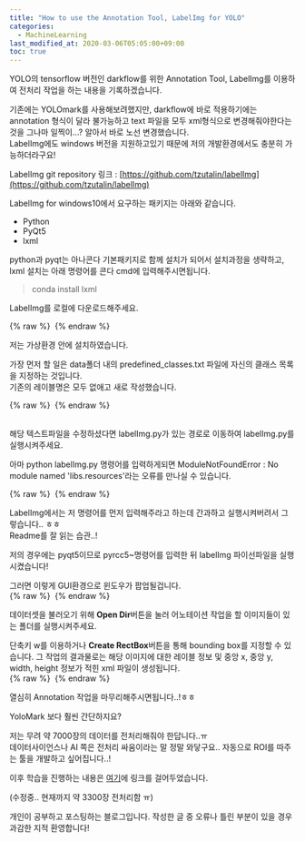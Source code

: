 ```yaml
---
title: "How to use the Annotation Tool, LabelImg for YOLO"
categories: 
  - MachineLearning
last_modified_at: 2020-03-06T05:05:00+09:00
toc: true
---
```


YOLO의 tensorflow 버전인 darkflow를 위한 Annotation Tool, LabelImg를 이용하여 전처리 작업을 하는 내용을 기록하겠습니다.<br/>

기존에는 YOLOmark를 사용해보려했지만, darkflow에 바로 적용하기에는 annotation 형식이 달라 불가능하고 text 파일을 모두 xml형식으로 변경해줘야한다는 것을 그나마 일찍이...? 알아서 바로 노선 변경했습니다.<br/>
LabelImg에도 windows 버전을 지원하고있기 때문에 저의 개발환경에서도 충분히 가능하더라구요!<br/>

LabelImg git repository 링크 : [https://github.com/tzutalin/labelImg](https://github.com/tzutalin/labelImg)
<br/>

LabelImg for windows10에서 요구하는 패키지는 아래와 같습니다.<br/>

* Python
* PyQt5
* lxml

python과 pyqt는 아나콘다 기본패키지로 함께 설치가 되어서 설치과정을 생략하고, lxml 설치는 아래 명령어를 콘다 cmd에 입력해주시면됩니다.<br/>
> conda install lxml<br/>

LabelImg를 로컬에 다운로드해주세요.<br/>

{% raw %} <img src="https://ohjinjin.github.io/assets/images/20200205labelimg/capture1.JPG" alt=""> {% endraw %}

저는 가상환경 안에 설치하였습니다.<br/>

가장 먼저 할 일은 data폴더 내의 predefined_classes.txt 파일에 자신의 클래스 목록을 지정하는 것입니다.<br/>
기존의 레이블명은 모두 없애고 새로 작성했습니다.<br/>

{% raw %} <img src="https://ohjinjin.github.io/assets/images/20200205labelimg/capture2.JPG" alt=""> {% endraw %}

<br/>해당 텍스트파일을 수정하셨다면 labelImg.py가 있는 경로로 이동하여 labelImg.py를 실행시켜주세요.<br/>

아마 python labelImg.py 명령어를 입력하게되면 ModuleNotFoundError : No module named 'libs.resources'라는 오류를 만나실 수 있습니다.<br/>

{% raw %} <img src="https://ohjinjin.github.io/assets/images/20200205labelimg/capture3.JPG" alt=""> {% endraw %}

LabelImg에서는 저 명령어를 먼저 입력해주라고 하는데 간과하고 실행시켜버려서 그렇습니다.. ㅎㅎ<br/>
Readme를 잘 읽는 습관..!<br/>

저의 경우에는 pyqt5이므로 pyrcc5~명령어를 입력한 뒤 labelImg 파이선파일을 실행시켰습니다!<br/>

그러면 이렇게 GUI환경으로 윈도우가 팝업될겁니다.<br/>
{% raw %} <img src="https://ohjinjin.github.io/assets/images/20200205labelimg/capture4.JPG" alt=""> {% endraw %}

데이터셋을 불러오기 위해 **Open Dir**버튼을 눌러 어노테이션 작업을 할 이미지들이 있는 폴더를 실행시켜주세요.<br/>

단축키 w를 이용하거나 **Create RectBox**버튼을 통해 bounding box를 지정할 수 있습니다.
그 작업의 결과물로는 해당 이미지에 대한 레이블 정보 및 중앙 x, 중앙 y, width, height 정보가 적힌 xml 파일이 생성됩니다.<br/>
{% raw %} <img src="https://ohjinjin.github.io/assets/images/20200205labelimg/capture5.JPG" alt=""> {% endraw %}

열심히 Annotation 작업을 마무리해주시면됩니다..!ㅎㅎ<br/>

YoloMark 보다 훨씬 간단하지요?<br/>

저는 무려 약 7000장의 데이터를 전처리해줘야 한답니다..ㅠ<br/>
데이터사이언스나 AI 쪽은 전처리 싸움이라는 말 정말 와닿구요..
자동으로 ROI를 따주는 툴을 개발하고 싶어집니다..!<br/>

이후 학습을 진행하는 내용은 [여기](https://ohjinjin.github.io/machinelearning/darkflow-3/)에 링크를 걸어두었습니다.<br/>

(수정중.. 현재까지 약 3300장 전처리함 ㅠ)<br/>

개인이 공부하고 포스팅하는 블로그입니다. 작성한 글 중 오류나 틀린 부분이 있을 경우 과감한 지적 환영합니다!<br/><br/>
